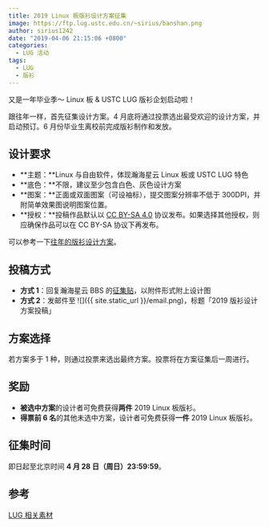 ```yaml
---
title: 2019 Linux 板版衫设计方案征集
image: https://ftp.lug.ustc.edu.cn/~sirius/banshan.png
author: sirius1242
date: "2019-04-06 21:15:06 +0800"
categories:
  - LUG 活动
tags:
  - LUG
  - 版衫
---
```


又是一年毕业季～ Linux 板 & USTC LUG 版衫企划启动啦！

跟往年一样，首先征集设计方案。4 月底将通过投票选出最受欢迎的设计方案，并启动预订。6 月份毕业生离校前完成版衫制作和发放。

## 设计要求

- **主题：**Linux 与自由软件，体现瀚海星云 Linux 板或 USTC LUG 特色
- **底色：**不限，建议至少包含白色、灰色设计方案
- **图案：**正面或双面图案（可设袖标），提交图案分辨率不低于 300DPI，并附简单效果图说明图案位置。
- **授权：**投稿作品默认以 [CC BY-SA 4.0](https://creativecommons.org/licenses/by-sa/4.0/) 协议发布。如果选择其他授权，则应确保作品可以在 CC BY-SA 协议下再发布。

可以参考一下[往年的版衫设计方案](https://lug.ustc.edu.cn/wiki/lug/zhoubian/banshan)。

## 投稿方式

- **方式 1**：回复瀚海星云 BBS 的[征集贴](https://bbs.ustc.edu.cn/cgi/bbscon?bn=Linux&fn=M5CA89770&num=20000)，以附件形式附上设计图
- **方式 2**：发邮件至 ![]({{ site.static_url }}/email.png)，标题「2019 版衫设计方案投稿」

## 方案选择

若方案多于 1 种，则通过投票来选出最终方案。投票将在方案征集后一周进行。

## 奖励

- **被选中方案**的设计者可免费获得**两件** 2019 Linux 板版衫。
- **得票前 6 名**的其他未选中方案，设计者可免费获得**一件** 2019 Linux 板版衫。

## 征集时间

即日起至北京时间 **4 月 28 日（周日）23:59:59**。

## 参考

[LUG 相关素材](https://ftp.lug.ustc.edu.cn/misc/)
